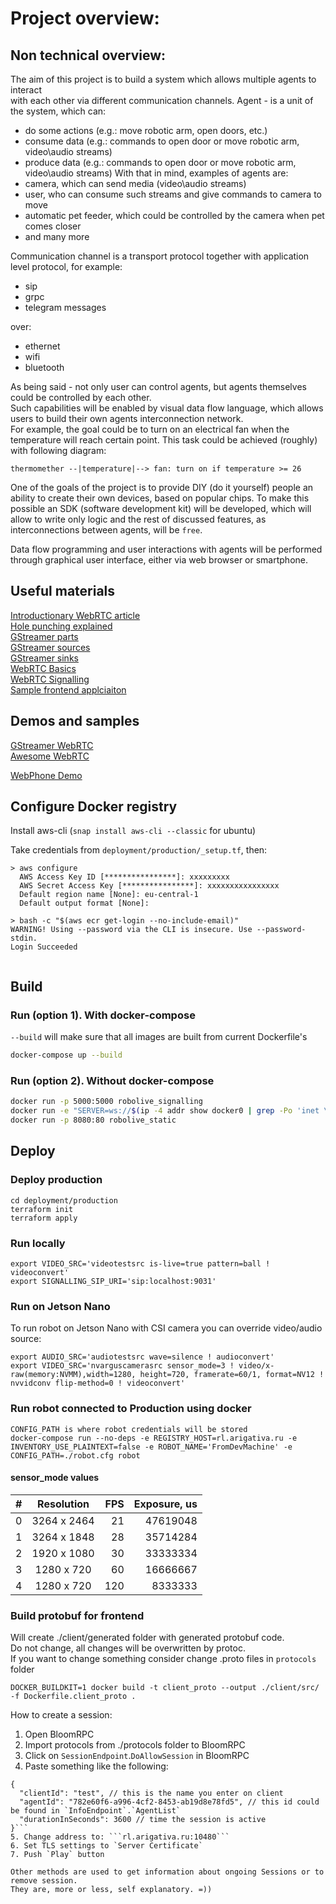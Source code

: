 # Project overview:
## Non technical overview:
The aim of this project is to build a system which allows multiple agents to interact   
with each other via different communication channels.
Agent - is a unit of the system, which can:
- do some actions (e.g.: move robotic arm, open doors, etc.)
- consume data (e.g.: commands to open door or move robotic arm, video\audio streams)
- produce data (e.g.: commands to open door or move robotic arm, video\audio streams)
With that in mind, examples of agents are:
- camera, which can send media (video\audio streams)
- user, who can consume such streams and give commands to camera to move
- automatic pet feeder, which could be controlled by the camera when pet comes closer
- and many more 

Communication channel is a transport protocol together with application level protocol, for example:
- sip
- grpc
- telegram messages

over:
- ethernet
- wifi
- bluetooth

As being said - not only user can control agents, but agents themselves could be controlled by each other.  
Such capabilities will be enabled by visual data flow language, which allows users to 
build their own agents interconnection network.  
For example, the goal could be to turn on an electrical fan when the temperature will reach certain point.
This task could be achieved (roughly) with following diagram:  
```
thermomether --|temperature|--> fan: turn on if temperature >= 26
``` 


One of the goals of the project is to provide DIY (do it yourself) people an ability to create their own devices,
based on popular chips. To make this possible an SDK (software development kit) will be developed, which will allow
to write only logic and the rest of discussed features, as interconnections between agents, will be `free`.  

Data flow programming and user interactions with agents will be performed through graphical user interface, either via web browser or
smartphone.   
 

## Useful materials

[Introductionary WebRTC article](https://habr.com/ru/company/yandex/blog/419951/)    
[Hole punching explained](https://bford.info/pub/net/p2pnat/)   
[GStreamer parts](https://habr.com/en/post/178813/)  
[GStreamer sources](https://habr.com/ru/post/179167/)  
[GStreamer sinks](https://habr.com/en/post/204014/)  
[WebRTC Basics](https://www.html5rocks.com/en/tutorials/webrtc/basics/)    
[WebRTC Signalling](https://www.html5rocks.com/en/tutorials/webrtc/infrastructure/)  
[Sample frontend applciaiton](https://developer.mozilla.org/en-US/docs/Web/API/WebRTC_API/Signaling_and_video_calling)  

## Demos and samples
[GStreamer WebRTC](https://github.com/centricular/gstwebrtc-demos)  
[Awesome WebRTC](https://github.com/openrtc-io/awesome-webrtc)

[WebPhone Demo](https://rl.arigativa.ru/webPhone/)

## Configure Docker registry

Install aws-cli (`snap install aws-cli --classic` for ubuntu)

Take credentials from `deployment/production/_setup.tf`, then:
```shell script
> aws configure
  AWS Access Key ID [****************]: xxxxxxxxx
  AWS Secret Access Key [****************]: xxxxxxxxxxxxxxxx
  Default region name [None]: eu-central-1
  Default output format [None]: 

> bash -c "$(aws ecr get-login --no-include-email)"
WARNING! Using --password via the CLI is insecure. Use --password-stdin.
Login Succeeded


```

## Build

### Run (option 1). With docker-compose
`--build` will make sure that all images are built from current Dockerfile's
```bash
docker-compose up --build
```

### Run (option 2). Without docker-compose
```bash
docker run -p 5000:5000 robolive_signalling
docker run -e "SERVER=ws://$(ip -4 addr show docker0 | grep -Po 'inet \K[\d.]+'):5000" robolive_robot
docker run -p 8080:80 robolive_static
```

## Deploy

### Deploy production
```
cd deployment/production
terraform init
terraform apply
```

### Run locally
```shell script
export VIDEO_SRC='videotestsrc is-live=true pattern=ball ! videoconvert'
export SIGNALLING_SIP_URI='sip:localhost:9031'
``` 
### Run on Jetson Nano

To run robot on Jetson Nano with CSI camera you can override video/audio source:
```shell script
export AUDIO_SRC='audiotestsrc wave=silence ! audioconvert'
export VIDEO_SRC='nvarguscamerasrc sensor_mode=3 ! video/x-raw(memory:NVMM),width=1280, height=720, framerate=60/1, format=NV12 ! nvvidconv flip-method=0 ! videoconvert'
```


### Run robot connected to Production using docker

```shell script
CONFIG_PATH is where robot credentials will be stored
docker-compose run --no-deps -e REGISTRY_HOST=rl.arigativa.ru -e INVENTORY_USE_PLAINTEXT=false -e ROBOT_NAME='FromDevMachine' -e CONFIG_PATH=./robot.cfg robot
```

#### sensor_mode values

| # | Resolution  | FPS | Exposure, us |  
|---|:-----------:| ---:| ------------:|
| 0 | 3264 x 2464 |  21 |     47619048 |
| 1 | 3264 x 1848 |  28 |     35714284 |
| 2 | 1920 x 1080 |  30 |     33333334 |
| 3 | 1280 x 720  |  60 |     16666667 |
| 4 | 1280 x 720  | 120 |      8333333 |

### Build protobuf for frontend
Will create ./client/generated folder with generated protobuf code.  
Do not change, all changes will be overwritten by protoc.  
If you want to change something consider change .proto files in `protocols` folder  
```shell script
DOCKER_BUILDKIT=1 docker build -t client_proto --output ./client/src/ -f Dockerfile.client_proto .
```

How to create a session:
1. Open BloomRPC
2. Import protocols from ./protocols folder to BloomRPC
3. Click on `SessionEndpoint`.`DoAllowSession` in BloomRPC
4. Paste something like the following:
```
{
  "clientId": "test", // this is the name you enter on client
  "agentId": "782e60f6-a996-4cf2-8453-ab19d8e78fd5", // this id could be found in `InfoEndpoint`.`AgentList`
  "durationInSeconds": 3600 // time the session is active
}```
5. Change address to: ```rl.arigativa.ru:10480```
6. Set TLS settings to `Server Certificate`
7. Push `Play` button

Other methods are used to get information about ongoing Sessions or to remove session.  
They are, more or less, self explanatory. =))
